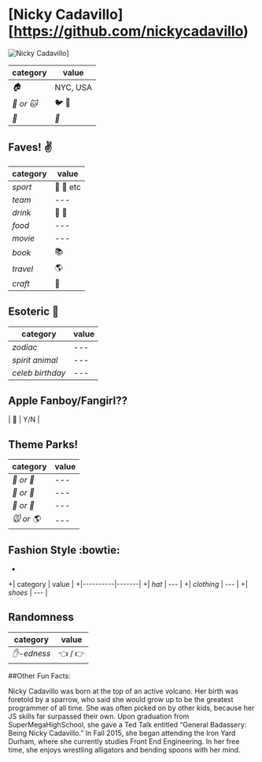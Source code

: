 # [Nicky Cadavillo][https://github.com/nickycadavillo)

![Nicky Cadavillo](https://avatars1.githubusercontent.com/u/11246178?v=3&s=460)]

| category | value |
|-----------|-------|
| _:house:_ | NYC, USA |
| _:dog: or :cat:_ | :bird: :snake: |
| _:birthday:_ | _:calendar:_ |

## Faves! :v:

| category | value |
|----------|--------|
| _sport_  | :football: :basketball: etc |
| _team_   | --- |
| _drink_  | :beer: :wine_glass: |
| _food_   | --- |
| _movie_  | --- |
| _book_  | :books: |
| _travel_ | :earth_americas: |
| _craft_  | :art: |

## Esoteric :crystal_ball:

| category | value |
|----------|-------|
| _zodiac_ | --- |
| _spirit animal_ | --- |
| _celeb birthday_ | --- |

## Apple Fanboy/Fangirl??
| :iphone: | Y/N |

## Theme Parks!
| category | value |
|----------|--------|
| _:ferris_wheel: or :roller_coaster:_ | --- |
| _:monorail: or :bus:_ | --- |
| _:poultry_leg: or :hamburger:_ | --- |
| _:mouse: or :earth_americas:_| --- |

## Fashion Style :bowtie:
+
+| category | value |
+|----------|-------|
+| _hat_ | --- |
+| _clothing_ | --- |
+| _shoes_ | --- |

## Randomness

| category        | value                        |
|-----------------|------------------------------|
| _:hand:-edness_ | :point_left: / :point_right: |

##Other Fun Facts:

Nicky Cadavillo was born at the top of an active volcano. Her birth was foretold by a sparrow, who said she would grow up to be the greatest programmer of all time. She was often picked on by other kids, because her JS skills far surpassed their own. Upon graduation from SuperMegaHighSchool, she gave a Ted Talk entitled “General Badassery: Being Nicky Cadavillo.” In Fall 2015, she began attending the Iron Yard Durham, where she currently studies Front End Engineering. In her free time, she enjoys wrestling alligators and bending spoons with her mind.
